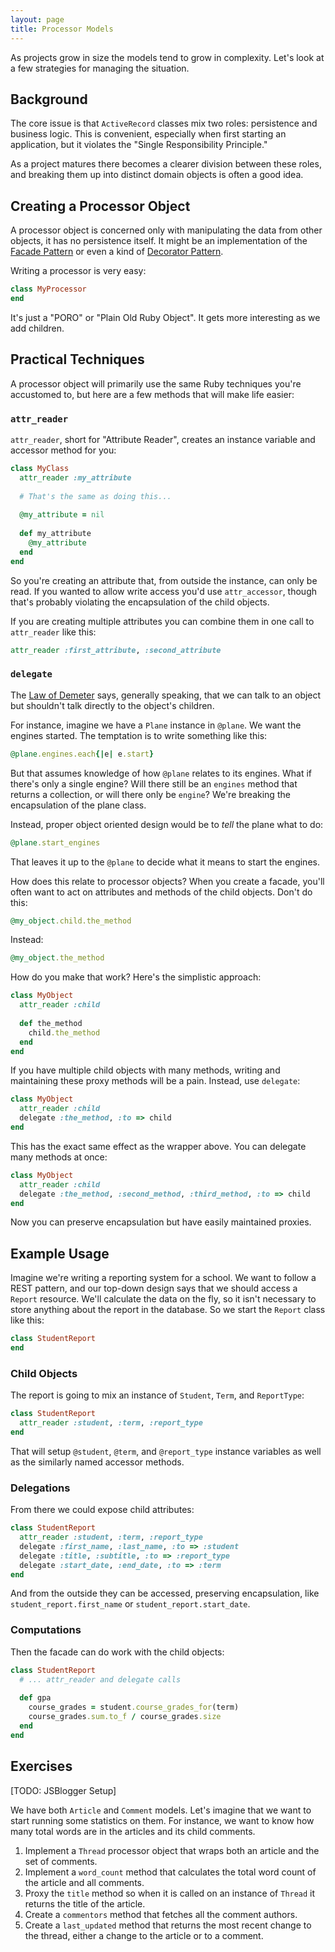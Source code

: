 ```yaml
---
layout: page
title: Processor Models
---
```


As projects grow in size the models tend to grow in complexity. Let's look at a few strategies for managing the situation.

## Background

The core issue is that `ActiveRecord` classes mix two roles: persistence and business logic. This is convenient, especially when first starting an application, but it violates the "Single Responsibility Principle."

As a project matures there becomes a clearer division between these roles, and breaking them up into distinct domain objects is often a good idea.

## Creating a Processor Object

A processor object is concerned only with manipulating the data from other objects, it has no persistence itself. It might be an implementation of the [Facade Pattern](http://en.wikipedia.org/wiki/Facade_pattern) or even a kind of [Decorator Pattern](http://en.wikipedia.org/wiki/Decorator_pattern).

Writing a processor is very easy:

```ruby
class MyProcessor
end
```

It's just a "PORO" or "Plain Old Ruby Object". It gets more interesting as we add children.

## Practical Techniques

A processor object will primarily use the same Ruby techniques you're accustomed to, but here are a few methods that will make life easier:

### `attr_reader`

`attr_reader`, short for "Attribute Reader", creates an instance variable and accessor method for you:

```ruby
class MyClass
  attr_reader :my_attribute
  
  # That's the same as doing this...
  
  @my_attribute = nil
  
  def my_attribute
    @my_attribute
  end
end
```

So you're creating an attribute that, from outside the instance, can only be read. If you wanted to allow write access you'd use `attr_accessor`, though that's probably violating the encapsulation of the child objects.

If you are creating multiple attributes you can combine them in one call to `attr_reader` like this:

```ruby
attr_reader :first_attribute, :second_attribute
```

### `delegate`

The [Law of Demeter](http://en.wikipedia.org/wiki/Law_of_Demeter) says, generally speaking, that we can talk to an object but shouldn't talk directly to the object's children. 

For instance, imagine we have a `Plane` instance in `@plane`. We want the engines started. The temptation is to write something like this:

```ruby
@plane.engines.each{|e| e.start}
```

But that assumes knowledge of how `@plane` relates to its engines. What if there's only a single engine? Will there still be an `engines` method that returns a collection, or will there only be `engine`? We're breaking the encapsulation of the plane class. 

Instead, proper object oriented design would be to *tell* the plane what to do:

```ruby
@plane.start_engines
```

That leaves it up to the `@plane` to decide what it means to start the engines.

How does this relate to processor objects? When you create a facade, you'll often want to act on attributes and methods of the child objects. Don't do this:

```ruby
@my_object.child.the_method
```

Instead:

```ruby
@my_object.the_method
```

How do you make that work? Here's the simplistic approach:

```ruby
class MyObject
  attr_reader :child
  
  def the_method
    child.the_method
  end
end
```

If you have multiple child objects with many methods, writing and maintaining these proxy methods will be a pain. Instead, use `delegate`:

```ruby
class MyObject
  attr_reader :child
  delegate :the_method, :to => child
end
```

This has the exact same effect as the wrapper above. You can delegate many methods at once:

```ruby
class MyObject
  attr_reader :child
  delegate :the_method, :second_method, :third_method, :to => child
end
```

Now you can preserve encapsulation but have easily maintained proxies.

## Example Usage

Imagine we're writing a reporting system for a school. We want to follow a REST pattern, and our top-down design says that we should access a `Report` resource. We'll calculate the data on the fly, so it isn't necessary to store anything about the report in the database. So we start the `Report` class like this:

```ruby
class StudentReport
end
```

### Child Objects

The report is going to mix an instance of `Student`, `Term`, and `ReportType`:

```ruby
class StudentReport
  attr_reader :student, :term, :report_type
end
```

That will setup `@student`, `@term`, and `@report_type` instance variables as well as the similarly named accessor methods.

### Delegations

From there we could expose child attributes:

```ruby
class StudentReport
  attr_reader :student, :term, :report_type
  delegate :first_name, :last_name, :to => :student
  delegate :title, :subtitle, :to => :report_type
  delegate :start_date, :end_date, :to => :term
end
```

And from the outside they can be accessed, preserving encapsulation, like `student_report.first_name` or `student_report.start_date`.

### Computations

Then the facade can do work with the child objects:

```ruby
class StudentReport
  # ... attr_reader and delegate calls
  
  def gpa
    course_grades = student.course_grades_for(term)
    course_grades.sum.to_f / course_grades.size
  end
end
```

## Exercises

[TODO: JSBlogger Setup]

We have both `Article` and `Comment` models. Let's imagine that we want to start running some statistics on them. For instance, we want to know how many total words are in the articles and its child comments.

1. Implement a `Thread` processor object that wraps both an article and the set of comments.
2. Implement a `word_count` method that calculates the total word count of the article and all comments.
3. Proxy the `title` method so when it is called on an instance of `Thread` it returns the title of the article.
4. Create a `commentors` method that fetches all the comment authors.
5. Create a `last_updated` method that returns the most recent change to the thread, either a change to the article or to a comment.